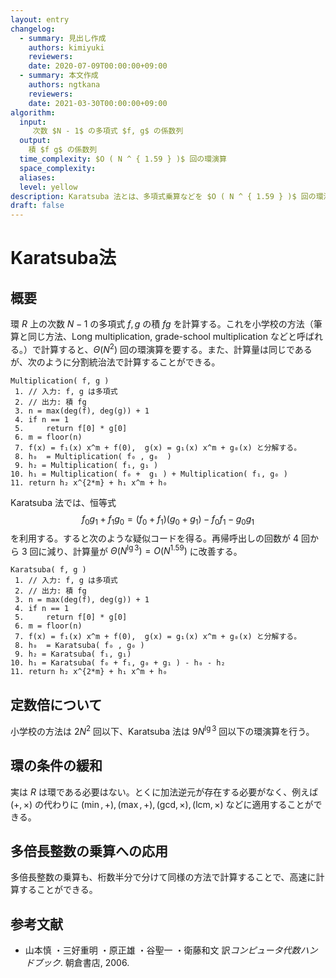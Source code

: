 ```yaml
---
layout: entry
changelog:
  - summary: 見出し作成
    authors: kimiyuki
    reviewers:
    date: 2020-07-09T00:00:00+09:00
  - summary: 本文作成
    authors: ngtkana
    reviewers:
    date: 2021-03-30T00:00:00+09:00
algorithm:
  input:
     次数 $N - 1$ の多項式 $f, g$ の係数列
  output:
    積 $f g$ の係数列
  time_complexity: $O ( N ^ { 1.59 } )$ 回の環演算
  space_complexity:
  aliases:
  level: yellow
description: Karatsuba 法とは、多項式乗算などを $O ( N ^ { 1.59 } )$ 回の環演算で行なうアルゴリズムである。
draft: false
---
```



# Karatsuba法

## 概要

環 $R$ 上の次数 $N - 1$ の多項式 $f, g$ の積 $f g$ を計算する。これを小学校の方法（筆算と同じ方法、Long multiplication, grade-school multiplication などと呼ばれる。）で計算すると、$\Theta ( N ^ 2 )$ 回の環演算を要する。また、計算量は同じであるが、次のように分割統治法で計算することができる。

```
Multiplication( f, g )
 1. // 入力: f, g は多項式
 2. // 出力: 積 fg
 3. n = max(deg(f), deg(g)) + 1
 4. if n == 1
 5.     return f[0] * g[0]
 6. m = floor(n)
 7. f(x) = f₁(x) x^m + f(0),  g(x) = g₁(x) x^m + g₀(x) と分解する。
 8. h₀  = Multiplication( f₀ , g₀  )
 9. h₂ = Multiplication( f₁, g₁ )
10. h₁ = Multiplication( f₀ +  g₁ ) + Multiplication( f₁, g₀ )
11. return h₂ x^{2*m} + h₁ x^m + h₀
```

Karatsuba 法では、恒等式
$$
f _ 0 g _ 1 + f _ 1 g _ 0 = ( f _ 0 + f _ 1 ) ( g _ 0 + g _ 1 ) - f _ 0 f _ 1 - g _ 0 g _ 1
$$
を利用する。すると次のような疑似コードを得る。再帰呼出しの回数が $4$ 回から $3$ 回に減り、計算量が $\Theta ( N ^ { \lg 3 } ) = O ( N ^ { 1.59 } )$ に改善する。


```
Karatsuba( f, g )
 1. // 入力: f, g は多項式
 2. // 出力: 積 fg
 3. n = max(deg(f), deg(g)) + 1
 4. if n == 1
 5.     return f[0] * g[0]
 6. m = floor(n)
 7. f(x) = f₁(x) x^m + f(0),  g(x) = g₁(x) x^m + g₀(x) と分解する。
 8. h₀  = Karatsuba( f₀ , g₀ )
 9. h₂ = Karatsuba( f₁, g₁)
10. h₁ = Karatsuba( f₀ + f₁, g₀ + g₁ ) - h₀ - h₂
11. return h₂ x^{2*m} + h₁ x^m + h₀
```


## 定数倍について

小学校の方法は $2 N ^ 2$ 回以下、Karatsuba 法は $9 N ^ { \lg 3 }$ 回以下の環演算を行う。


## 環の条件の緩和

実は $R$ は環である必要はない。とくに加法逆元が存在する必要がなく、例えば $(+, \times)$ の代わりに $(\min, +), (\max, +), (\mathrm { gcd }, \times ), (\mathrm { lcm }, \times )$ などに適用することができる。


## 多倍長整数の乗算への応用

多倍長整数の乗算も、桁数半分で分けて同様の方法で計算することで、高速に計算することができる。


## 参考文献

* 山本慎 ・三好重明 ・原正雄 ・谷聖一 ・衛藤和文 訳*コンピュータ代数ハンドブック*. 朝倉書店, 2006.
